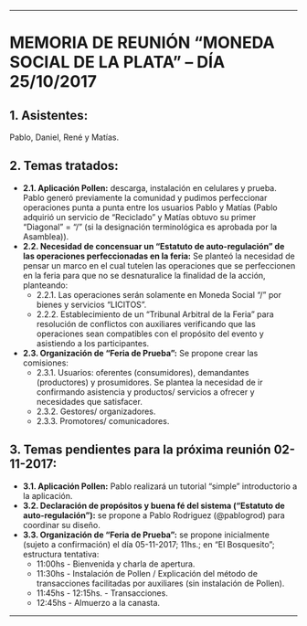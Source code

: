 ___________________________________________________________________________________________________
# MEMORIA DE REUNIÓN “MONEDA SOCIAL DE LA PLATA” – DÍA 25/10/2017

## 1. Asistentes: 
Pablo, Daniel, René y Matías.
## 2. Temas tratados:
  * **2.1. Aplicación Pollen:** descarga, instalación en celulares y prueba. Pablo generó previamente la 
  comunidad y pudimos perfeccionar operaciones punta a punta entre los usuarios Pablo y Matías 
  (Pablo adquirió un servicio de “Reciclado” y Matías obtuvo su primer “Diagonal” = “/” (si la 
  designación terminológica es aprobada por la Asamblea)). 
  * **2.2. Necesidad de concensuar un “Estatuto de auto-regulación” de las operaciones 
  perfeccionadas en la feria:** Se planteó la necesidad de pensar un marco en el cual tutelen las 
  operaciones que se perfeccionen en la feria para que no se desnaturalice la finalidad de la acción, 
  planteando: 
    * 2.2.1. Las operaciones serán solamente en Moneda Social “/” por bienes y servicios “LICITOS”.
    * 2.2.2. Establecimiento de un “Tribunal Arbitral de la Feria” para resolución de conflictos con 
    auxiliares verificando que las operaciones sean compatibles con el propósito del evento y 
    asistiendo a los participantes. 
  * **2.3. Organización de “Feria de Prueba”:** Se propone crear las comisiones: 
    * 2.3.1. Usuarios: oferentes (consumidores), demandantes (productores) y prosumidores. Se 
    plantea la necesidad de ir confirmando asistencia y productos/ servicios a ofrecer y necesidades 
    que satisfacer. 
    * 2.3.2. Gestores/ organizadores. 
    * 2.3.3. Promotores/ comunicadores. 
## 3. Temas pendientes para la próxima reunión 02-11-2017: 
  * **3.1. Aplicación Pollen:** Pablo realizará un tutorial “simple” introductorio a la aplicación. 
  * **3.2. Declaración de propósitos y buena fé del sistema (“Estatuto de auto-regulación”):** se 
  propone a Pablo Rodriguez (@pablogrod) para coordinar su diseño. 
  * **3.3. Organización de “Feria de Prueba”:** se propone inicialmente (sujeto a confirmación) el día 
  05-11-2017; 11hs.; en “El Bosquesito”; estructura tentativa: 
    * 11:00hs - Bienvenida y charla de apertura. 
    * 11:30hs - Instalación de Pollen / Explicación del método de transacciones facilitadas por 
    auxiliares (sin instalación de Pollen). 
    * 11:45hs - 12:15hs. - Transacciones. 
    * 12:45hs - Almuerzo a la canasta.
  ___________________________________________________________________________________________________
